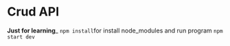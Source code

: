 # Crud API
__Just for learning___
`npm install`for install node_modules and run program 
`npm start dev`
